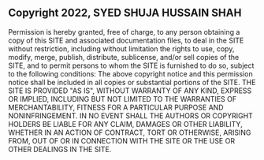 ## Copyright 2022, SYED SHUJA HUSSAIN SHAH


Permission is hereby granted, free of charge, to any person obtaining a copy of this SITE and associated documentation files, to deal in the SITE without restriction, including without limitation the rights to use, copy, modify, merge, publish, distribute, sublicense, and/or sell copies of the SITE, and to permit persons to whom the SITE is furnished to do so, subject to the following conditions:
The above copyright notice and this permission notice shall be included in all copies or substantial portions of the SITE.
THE SITE IS PROVIDED "AS IS", WITHOUT WARRANTY OF ANY KIND, EXPRESS OR IMPLIED, INCLUDING BUT NOT LIMITED TO THE WARRANTIES OF MERCHANTABILITY, FITNESS FOR A PARTICULAR PURPOSE AND NONINFRINGEMENT. IN NO EVENT SHALL THE AUTHORS OR COPYRIGHT HOLDERS BE LIABLE FOR ANY CLAIM, DAMAGES OR OTHER LIABILITY, WHETHER IN AN ACTION OF CONTRACT, TORT OR OTHERWISE, ARISING FROM, OUT OF OR IN CONNECTION WITH THE SITE OR THE USE OR OTHER DEALINGS IN THE SITE.
